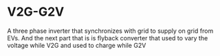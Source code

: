 # V2G-G2V
A three phase inverter that synchronizes with grid to supply on grid from EVs. And the next part that is is flyback converter that used to vary the voltage while V2G and used to charge while G2V
